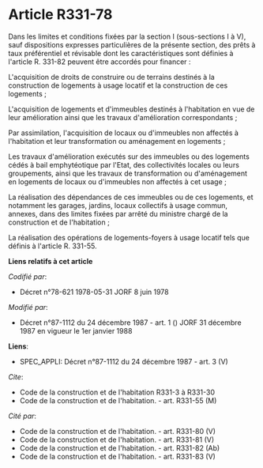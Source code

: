 # Article R331-78

Dans les limites et conditions fixées par la section I (sous-sections I à V), sauf dispositions expresses particulières de la
présente section, des prêts à taux préférentiel et révisable dont les caractéristiques sont définies à l'article R. 331-82
peuvent être accordés pour financer :

L'acquisition de droits de construire ou de terrains destinés à la construction de logements à usage locatif et la
construction de ces logements ;

L'acquisition de logements et d'immeubles destinés à l'habitation en vue de leur amélioration ainsi que les travaux
d'amélioration correspondants ;

Par assimilation, l'acquisition de locaux ou d'immeubles non affectés à l'habitation et leur transformation ou aménagement en
logements ;

Les travaux d'amélioration exécutés sur des immeubles ou des logements cédés à bail emphytéotique par l'Etat, des
collectivités locales ou leurs groupements, ainsi que les travaux de transformation ou d'aménagement en logements de locaux
ou d'immeubles non affectés à cet usage ;

La réalisation des dépendances de ces immeubles ou de ces logements, et notamment les garages, jardins, locaux collectifs à
usage commun, annexes, dans des limites fixées par arrêté du ministre chargé de la construction et de l'habitation ;

La réalisation des opérations de logements-foyers à usage locatif tels que définis à l'article R. 331-55.

**Liens relatifs à cet article**

_Codifié par_:

  - Décret n°78-621 1978-05-31 JORF 8 juin 1978

_Modifié par_:

  - Décret n°87-1112 du 24 décembre 1987 - art. 1 () JORF 31 décembre 1987 en vigueur le 1er janvier 1988

**Liens**:

  - SPEC_APPLI: Décret n°87-1112 du 24 décembre 1987 - art. 3 (V)

_Cite_:

  - Code de la construction et de l'habitation R331-3 à R331-30
  - Code de la construction et de l'habitation. - art. R331-55 (M)

_Cité par_:

  - Code de la construction et de l'habitation. - art. R331-80 (V)
  - Code de la construction et de l'habitation. - art. R331-81 (V)
  - Code de la construction et de l'habitation. - art. R331-82 (Ab)
  - Code de la construction et de l'habitation. - art. R331-83 (V)

